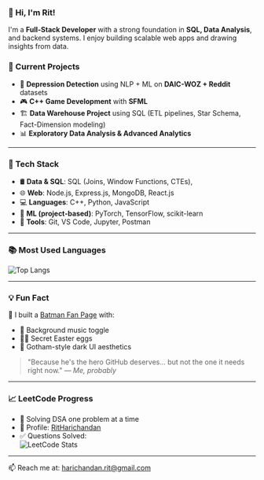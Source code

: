 ### 👋 Hi, I'm Rit!

I'm a **Full-Stack Developer** with a strong foundation in **SQL, Data Analysis**, and backend systems. I enjoy building scalable web apps and drawing insights from data.

### 🚀 Current Projects
- 🧠 **Depression Detection** using NLP + ML on **DAIC-WOZ + Reddit** datasets  
- 🎮 **C++ Game Development** with **SFML**  
- 🏗️ **Data Warehouse Project** using SQL (ETL pipelines, Star Schema, Fact-Dimension modeling)  
- 📊 **Exploratory Data Analysis & Advanced Analytics** 

---

### 🔧 Tech Stack

- 🛢️ **Data & SQL**: SQL (Joins, Window Functions, CTEs), 
- 🌐 **Web**: Node.js, Express.js, MongoDB, React.js  
- 💻 **Languages**: C++, Python, JavaScript  
- 🧠 **ML (project-based)**: PyTorch, TensorFlow, scikit-learn  
- 🔧 **Tools**: Git, VS Code, Jupyter, Postman

---

### 📚 Most Used Languages

![Top Langs](https://github-readme-stats.vercel.app/api/top-langs/?username=Rit19081&layout=compact&theme=tokyonight)

---

### 💡 Fun Fact

🦇 I built a [Batman Fan Page](https://rit19081.github.io/Batman-website/) with:

- 🎵 Background music toggle  
- 🕵️‍♂️ Secret Easter eggs  
- 🖤 Gotham-style dark UI aesthetics  

> "Because he's the hero GitHub deserves... but not the one it needs right now." — *Me, probably*

---

### 📈 LeetCode Progress

- 🧩 Solving DSA one problem at a time  
- 🧠 Profile: [RitHarichandan](https://leetcode.com/RitHarichandan/)  
- ✅ Questions Solved:  
  ![LeetCode Stats](https://leetcard.jacoblin.cool/RitHarichandan?theme=dark&font=JetBrains+Mono)

---

📫 Reach me at: [harichandan.rit@gmail.com](mailto:harichandan.rit@gmail.com)

